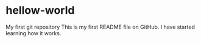 # hellow-world
My first git repository
This is my first README file on GitHub.
I have started learning how it works.
